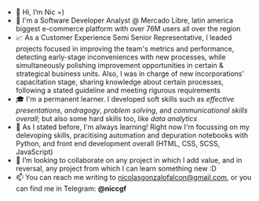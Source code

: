 - 👋  Hi, I’m Nic =)
- 👀  I'm a Software Developer Analyst @ Mercado Libre, latin america biggest e-commerce platform with over 76M users all over the region
- 📈  As a Customer Experience Semi Senior Representative, I leaded projects focused in improving the team's metrics and performance, detecting early-stage inconveniences with new processes, while simultaneously polishing improvement opportunities in certain & strategical business units. Also, I was in charge of new incorporations' capacitation stage, sharing knowledge about certain processes, following a stated guideline and meeting rigurous requirements
- 🎓  I'm a permanent learner. I developed soft skills such as *effective presentations*, *andragogy*, *problem solving*, and *communicational skills overall*; but also some hard skills too, like *data analytics*
- 🌱  As I stated before, I'm always learning! Right now I'm focussing on my delevoping skills, pracitising automation and depuration notebooks with Python, and front end development overall (HTML, CSS, SCSS, JavaScript)
- 💞️  I’m looking to collaborate on any project in which I add value, and in reversal, any project from which I can learn something new :D
- 📫  You can reach me writing to nicolasgonzalofalcon@gmail.com, or you can find me in Telegram: **@niccgf**

<!---
niccgf/niccgf is a ✨ special ✨ repository because its `README.md` (this file) appears on your GitHub profile.
You can click the Preview link to take a look at your changes.
--->
